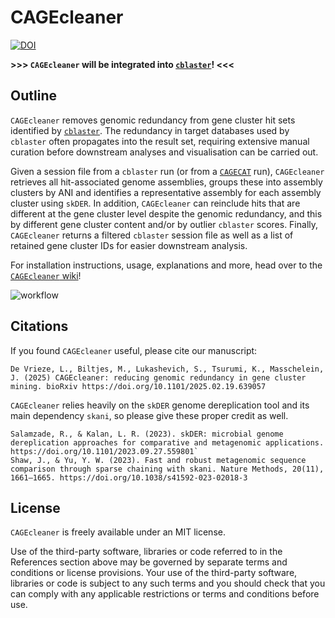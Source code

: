 # CAGEcleaner

[![DOI](https://zenodo.org/badge/904110273.svg)](https://doi.org/10.5281/zenodo.14726119)

**>>> `CAGEcleaner` will be integrated into [`cblaster`](https://github.com/gamcil/cblaster)! <<<**

## Outline

`CAGEcleaner` removes genomic redundancy from gene cluster hit sets identified by [`cblaster`](https://github.com/gamcil/cblaster). The redundancy in target databases used by `cblaster` often propagates into the result set, requiring extensive manual curation before downstream analyses and visualisation can be carried out.

Given a session file from a `cblaster` run (or from a [`CAGECAT`](https://cagecat.bioinformatics.nl/) run), `CAGEcleaner` retrieves all hit-associated genome assemblies, groups these into assembly clusters by ANI and identifies a representative assembly for each assembly cluster using `skDER`. In addition, `CAGEcleaner` can reinclude hits that are different at the gene cluster level despite the genomic redundancy, and this by different gene cluster content and/or by outlier `cblaster` scores. Finally, `CAGEcleaner` returns a filtered `cblaster` session file as well as a list of retained gene cluster IDs for easier downstream analysis.

For installation instructions, usage, explanations and more, head over to the [`CAGEcleaner` wiki](https://github.com/LucoDevro/CAGEcleaner/wiki)!

![workflow](workflow.png)

## Citations
If you found `CAGEcleaner` useful, please cite our manuscript:

```
De Vrieze, L., Biltjes, M., Lukashevich, S., Tsurumi, K., Masschelein, J. (2025) CAGEcleaner: reducing genomic redundancy in gene cluster mining. bioRxiv https://doi.org/10.1101/2025.02.19.639057
```

`CAGEcleaner` relies heavily on the `skDER` genome dereplication tool and its main dependency `skani`, so please give these proper credit as well.

```
Salamzade, R., & Kalan, L. R. (2023). skDER: microbial genome dereplication approaches for comparative and metagenomic applications. https://doi.org/10.1101/2023.09.27.559801`
Shaw, J., & Yu, Y. W. (2023). Fast and robust metagenomic sequence comparison through sparse chaining with skani. Nature Methods, 20(11), 1661–1665. https://doi.org/10.1038/s41592-023-02018-3
```

## License

`CAGEcleaner` is freely available under an MIT license.

Use of the third-party software, libraries or code referred to in the References section above may be governed by separate terms and conditions or license provisions. Your use of the third-party software, libraries or code is subject to any such terms and you should check that you can comply with any applicable restrictions or terms and conditions before use.

